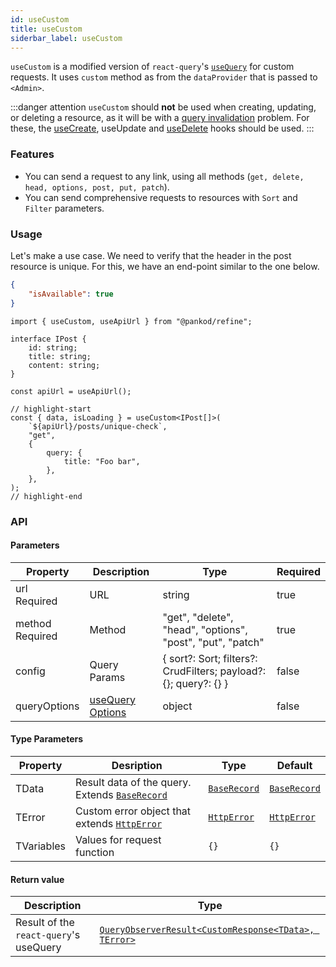 ```yaml
---
id: useCustom
title: useCustom
siderbar_label: useCustom
---
```


`useCustom` is a modified version of `react-query`'s [`useQuery`](https://react-query.tanstack.com/reference/useQuery) for custom requests. It uses `custom` method as from the `dataProvider` that is passed to `<Admin>`.

:::danger attention
`useCustom` should **not** be used when creating, updating, or deleting a resource, as it will be with a [query invalidation](https://react-query.tanstack.com/guides/query-invalidation) problem. For these, the [useCreate](/docs/hooks/data/useCreate), useUpdate and [useDelete](/docs/hooks/data/useDelete) hooks should be used.
:::

### Features

-   You can send a request to any link, using all methods (`get, delete, head, options, post, put, patch`).
-   You can send comprehensive requests to resources with `Sort` and `Filter` parameters.

### Usage

Let's make a use case. We need to verify that the header in the post resource is unique. For this, we have an end-point similar to the one below.

```json title="https://refine-fake-rest.pankod.com/posts/unique-check?title=Foo bar"
{
    "isAvailable": true
}
```

```tsx
import { useCustom, useApiUrl } from "@pankod/refine";

interface IPost {
    id: string;
    title: string;
    content: string;
}

const apiUrl = useApiUrl();

// highlight-start
const { data, isLoading } = useCustom<IPost[]>(
    `${apiUrl}/posts/unique-check`,
    "get",
    {
        query: {
            title: "Foo bar",
        },
    },
);
// highlight-end
```

### API

#### Parameters

| Property                                         | Description                                                             | Type                                                             | Required |
| ------------------------------------------------ | ----------------------------------------------------------------------- | ---------------------------------------------------------------- | -------- |
| url <div className=" required">Required</div>    | URL                                                                     | string                                                           | true     |
| method <div className=" required">Required</div> | Method                                                                  | "get", "delete", "head", "options", "post", "put", "patch"       | true     |
| config                                           | Query Params                                                            | { sort?: Sort; filters?: CrudFilters; payload?: {}; query?: {} } | false    |
| queryOptions                                     | [useQuery Options](https://react-query.tanstack.com/reference/useQuery) | object                                                           | false    |

#### Type Parameters

| Property   | Desription                                          | Type              | Default           |
| ---------- | --------------------------------------------------- | ----------------- | ----------------- |
| TData      | Result data of the query. Extends [`BaseRecord`](#) | [`BaseRecord`](#) | [`BaseRecord`](#) |
| TError     | Custom error object that extends [`HttpError`](#)   | [`HttpError`](#)  | [`HttpError`](#)  |
| TVariables | Values for request function                         | `{}`              | `{}`              |

#### Return value

| Description                            | Type                                                                                                        |
| -------------------------------------- | ----------------------------------------------------------------------------------------------------------- |
| Result of the `react-query`'s useQuery | [`QueryObserverResult<CustomResponse<TData>, TError>`](https://react-query.tanstack.com/reference/useQuery) |
